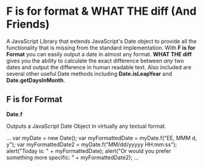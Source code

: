 # F is for format & WHAT THE diff (And Friends)

A JavaScript Library that extends JavaScript's Date object to provide all the
functionality that is missing from the standard implementation. With **F is for
Format** you can easily output a date in almost any format. **WHAT THE diff**
gives you the ability to calculate the exact difference between *any* two dates
and output the difference in human readable text. Also included are several
other useful Date methods including **Date.isLeapYear** and
**Date.getDaysInMonth**.


## F is for Format

**Date.f**

Outputs a JavaScript Date Object in virtually any textual format.

...
var myDate = new Date();
var myFormattedDate = myDate.f("EE, MMM d, y");
var myFormattedDate2 = myDate.f("MM/dd/yyyyy HH:mm:ss");
alert("Today is: " + myFormattedDate);
alert("Or would you prefer something more specific: " + myFormattedDate2);
...